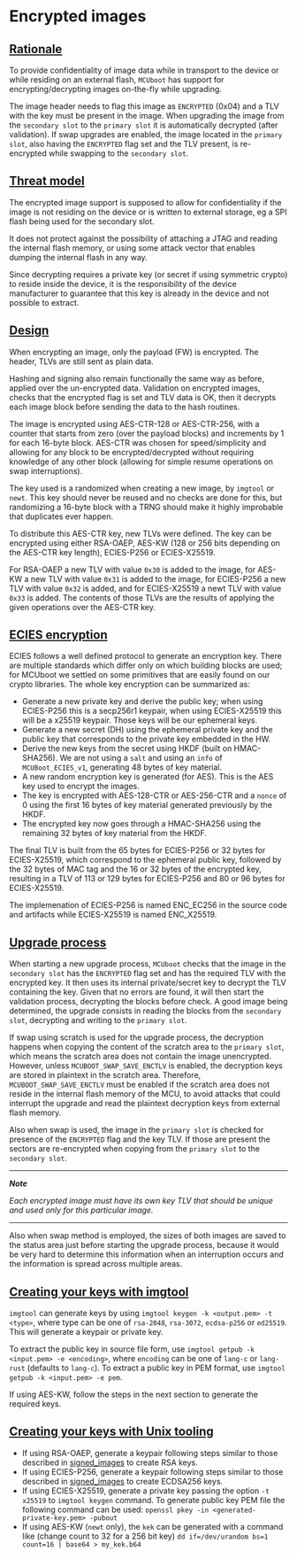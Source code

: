<!--
    -
    - Licensed to the Apache Software Foundation (ASF) under one
    - or more contributor license agreements.  See the NOTICE file
    - distributed with this work for additional information
    - regarding copyright ownership.  The ASF licenses this file
    - to you under the Apache License, Version 2.0 (the
    - "License"); you may not use this file except in compliance
    - with the License.  You may obtain a copy of the License at
    -
    -  http://www.apache.org/licenses/LICENSE-2.0
    -
    - Unless required by applicable law or agreed to in writing,
    - software distributed under the License is distributed on an
    - "AS IS" BASIS, WITHOUT WARRANTIES OR CONDITIONS OF ANY
    - KIND, either express or implied.  See the License for the
    - specific language governing permissions and limitations
    - under the License.
    -
-->

# Encrypted images

## [Rationale](#rationale)

To provide confidentiality of image data while in transport to the
device or while residing on an external flash, `MCUboot` has support
for encrypting/decrypting images on-the-fly while upgrading.

The image header needs to flag this image as `ENCRYPTED` (0x04) and
a TLV with the key must be present in the image. When upgrading the
image from the `secondary slot` to the `primary slot` it is automatically
decrypted (after validation). If swap upgrades are enabled, the image
located in the `primary slot`, also having the `ENCRYPTED` flag set and the
TLV present, is re-encrypted while swapping to the `secondary slot`.

## [Threat model](#threat-model)

The encrypted image support is supposed to allow for confidentiality
if the image is not residing on the device or is written to external
storage, eg a SPI flash being used for the secondary slot.

It does not protect against the possibility of attaching a JTAG and
reading the internal flash memory, or using some attack vector that
enables dumping the internal flash in any way.

Since decrypting requires a private key (or secret if using symmetric
crypto) to reside inside the device, it is the responsibility of the
device manufacturer to guarantee that this key is already in the device
and not possible to extract.

## [Design](#design)

When encrypting an image, only the payload (FW) is encrypted. The header,
TLVs are still sent as plain data.

Hashing and signing also remain functionally the same way as before,
applied over the un-encrypted data. Validation on encrypted images, checks
that the encrypted flag is set and TLV data is OK, then it decrypts each
image block before sending the data to the hash routines.

The image is encrypted using AES-CTR-128 or AES-CTR-256, with a counter
that starts from zero (over the payload blocks) and increments by 1 for each
16-byte block. AES-CTR was chosen for speed/simplicity and allowing for any
block to be encrypted/decrypted without requiring knowledge of any other
block (allowing for simple resume operations on swap interruptions).

The key used is a randomized when creating a new image, by `imgtool` or
`newt`. This key should never be reused and no checks are done for this,
but randomizing a 16-byte block with a TRNG should make it highly
improbable that duplicates ever happen.

To distribute this AES-CTR key, new TLVs were defined. The key can be
encrypted using either RSA-OAEP, AES-KW (128 or 256 bits depending on the
AES-CTR key length), ECIES-P256 or ECIES-X25519.

For RSA-OAEP a new TLV with value `0x30` is added to the image, for
AES-KW a new TLV with value `0x31` is added to the image, for
ECIES-P256 a new TLV with value `0x32` is added, and for ECIES-X25519 a
newt TLV with value `0x33` is added. The contents of those TLVs
are the results of applying the given operations over the AES-CTR key.

## [ECIES encryption](#ecies-encryption)

ECIES follows a well defined protocol to generate an encryption key. There are
multiple standards which differ only on which building blocks are used; for
MCUboot we settled on some primitives that are easily found on our crypto
libraries. The whole key encryption can be summarized as:

* Generate a new private key and derive the public key; when using ECIES-P256
  this is a secp256r1 keypair, when using ECIES-X25519 this will be a x25519
  keypair. Those keys will be our ephemeral keys.
* Generate a new secret (DH) using the ephemeral private key and the public key
  that corresponds to the private key embedded in the HW.
* Derive the new keys from the secret using HKDF (built on HMAC-SHA256). We
  are not using a `salt` and using an `info` of `MCUBoot_ECIES_v1`, generating
  48 bytes of key material.
* A new random encryption key is generated (for AES). This is
  the AES key used to encrypt the images.
* The key is encrypted with AES-128-CTR or AES-256-CTR and a `nonce` of 0 using
  the first 16 bytes of key material generated previously by the HKDF.
* The encrypted key now goes through a HMAC-SHA256 using the remaining 32
  bytes of key material from the HKDF.

The final TLV is built from the 65 bytes for ECIES-P256 or 32 bytes for
ECIES-X25519, which correspond to the ephemeral public key, followed by the
32 bytes of MAC tag and the 16 or 32 bytes of the encrypted key, resulting in
a TLV of 113 or 129 bytes for ECIES-P256 and 80 or 96 bytes for ECIES-X25519.

The implemenation of ECIES-P256 is named ENC_EC256 in the source code and
artifacts while ECIES-X25519 is named ENC_X25519.

## [Upgrade process](#upgrade-process)

When starting a new upgrade process, `MCUboot` checks that the image in the
`secondary slot` has the `ENCRYPTED` flag set and has the required TLV with the
encrypted key. It then uses its internal private/secret key to decrypt
the TLV containing the key. Given that no errors are found, it will then
start the validation process, decrypting the blocks before check. A good
image being determined, the upgrade consists in reading the blocks from
the `secondary slot`, decrypting and writing to the `primary slot`.

If swap using scratch is used for the upgrade process, the decryption happens
when copying the content of the scratch area to the `primary slot`, which means
the scratch area does not contain the image unencrypted. However, unless
`MCUBOOT_SWAP_SAVE_ENCTLV` is enabled, the decryption keys are stored in
plaintext in the scratch area. Therefore, `MCUBOOT_SWAP_SAVE_ENCTLV` must be
enabled if the scratch area does not reside in the internal flash memory of the
MCU, to avoid attacks that could interrupt the upgrade and read the plaintext
decryption keys from external flash memory.

Also when swap is used, the image in the `primary slot` is checked for
presence of the `ENCRYPTED` flag and the key TLV. If those are present the
sectors are re-encrypted when copying from the `primary slot` to
the `secondary slot`.

---
***Note***

*Each encrypted image must have its own key TLV that should be unique*
*and used only for this particular image.*

---

Also when swap method is employed, the sizes of both images are saved to
the status area just before starting the upgrade process, because it
would be very hard to determine this information when an interruption
occurs and the information is spread across multiple areas.

## [Creating your keys with imgtool](#creating-your-keys-with-imgtool)

`imgtool` can generate keys by using `imgtool keygen -k <output.pem> -t <type>`,
 where type can be one of `rsa-2048`, `rsa-3072`, `ecdsa-p256`
or `ed25519`. This will generate a keypair or private key.

To extract the public key in source file form, use
`imgtool getpub -k <input.pem> -e <encoding>`, where `encoding` can be one of
`lang-c` or `lang-rust` (defaults to `lang-c`). To extract a public key in PEM
format, use `imgtool getpub -k <input.pem> -e pem`.

If using AES-KW, follow the steps in the next section to generate the
required keys.

## [Creating your keys with Unix tooling](#creating-your-keys-with-unix-tooling)

* If using RSA-OAEP, generate a keypair following steps similar to those
  described in [signed_images](signed_images.md) to create RSA keys.
* If using ECIES-P256, generate a keypair following steps similar to those
  described in [signed_images](signed_images.md) to create ECDSA256 keys.
* If using ECIES-X25519, generate a private key passing the option `-t x25519`
  to `imgtool keygen` command. To generate public key PEM file the following
  command can be used: `openssl pkey -in <generated-private-key.pem> -pubout`
* If using AES-KW (`newt` only), the `kek` can be generated with a
  command like (change count to 32 for a 256 bit key)
  `dd if=/dev/urandom bs=1 count=16 | base64 > my_kek.b64`
